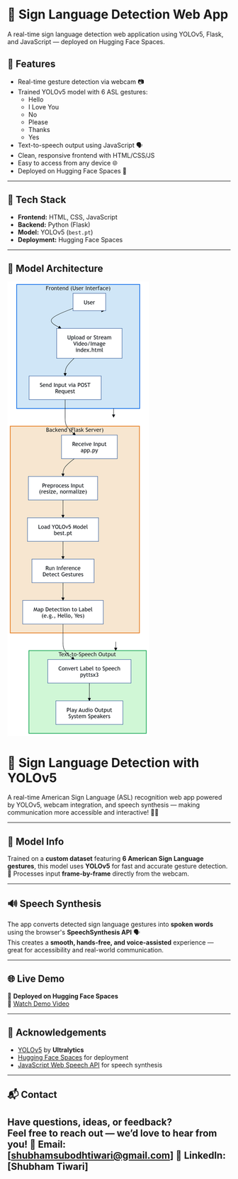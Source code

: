 # 🤟 Sign Language Detection Web App

A real-time sign language detection web application using YOLOv5, Flask, and JavaScript — deployed on Hugging Face Spaces.

## 🌟 Features

- Real-time gesture detection via webcam 📷
- Trained YOLOv5 model with 6 ASL gestures:
  - Hello
  - I Love You
  - No
  - Please
  - Thanks
  - Yes
- Text-to-speech output using JavaScript 🗣️
- Clean, responsive frontend with HTML/CSS/JS
- Easy to access from any device 🌐
- Deployed on Hugging Face Spaces 🚀

---

## 🔧 Tech Stack

- **Frontend:** HTML, CSS, JavaScript
- **Backend:** Python (Flask)
- **Model:** YOLOv5 (`best.pt`)
- **Deployment:** Hugging Face Spaces

---
## 🧠 Model Architecture

![Model Flowchart](templates/model_flowchart.png)


# 🧠 Sign Language Detection with YOLOv5

A real-time American Sign Language (ASL) recognition web app powered by YOLOv5, webcam integration, and speech synthesis — making communication more accessible and interactive! 🤟✨

---

## 🧠 Model Info

Trained on a **custom dataset** featuring **6 American Sign Language gestures**, this model uses **YOLOv5** for fast and accurate gesture detection.  
🔁 Processes input **frame-by-frame** directly from the webcam.

---

## 🔊 Speech Synthesis

The app converts detected sign language gestures into **spoken words** using the browser's **SpeechSynthesis API** 🗣️  
This creates a **smooth, hands-free, and voice-assisted** experience — great for accessibility and real-world communication.

---

## 🌐 Live Demo

🚀 **Deployed on Hugging Face Spaces**  
🎥 [Watch Demo Video](demo.mp4)

---

## 🙌 Acknowledgements

- [YOLOv5](https://github.com/ultralytics/yolov5) by **Ultralytics**
- [Hugging Face Spaces](https://huggingface.co/spaces) for deployment
- [JavaScript Web Speech API](https://developer.mozilla.org/en-US/docs/Web/API/Web_Speech_API) for speech synthesis

---

## 📬 Contact

Have questions, ideas, or feedback?  
Feel free to reach out — we’d love to hear from you!
📧 Email: [shubhamsubodhtiwari@gmail.com]
💼 LinkedIn: [Shubham Tiwari]
---
